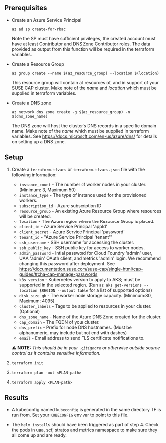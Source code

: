 ## Prerequisites

* Create an Azure Service Principal
  ```
  az ad sp create-for-rbac
  ```
  Note the SP must have sufficient privileges, the created account must have at least Contributor and DNS Zone Contributor roles. The data provided as output from this function will be required in the terraform variables.

* Create a Resource Group
  ```
  az group create --name $(az_resource_group) --location $(location)
  ```
  This resource group will contain all resources of, and in support of your SUSE CAP cluster. Make note of the _name_ and _location_ which must be supplied in terraform variables.

* Create a DNS zone
  ```
  az network dns zone create -g $(az_resource_group) -n $(dns_zone_name)
  ```
  The DNS zone will host the cluster's DNS records in a specific domain name. Make note of the _name_ which must be supplied in terraform variables. See https://docs.microsoft.com/en-us/azure/dns/ for details on setting up a DNS zone.

## Setup

1. Create a `terraform.tfvars` or `terraform.tfvars.json` file with the following information:
    - `instance_count` - The number of worker nodes in your cluster. (Minimum: 3, Maximum 50)
    - `instance_type` - The type of instance used for the provisioned workers.
    - `subscription_id` - Azure subscription ID
    - `resource_group` - An existing Azure Resource Group where resources will be created.
    - `location` - The Azure region where the Resource Group is placed.
    - `client_id` - Azure Service Principal 'appId'
    - `client_secret` - Azure Service Principal 'password'
    - `tenant_id` - "Azure Service Principal 'tenant'"
    - `ssh_username` - SSH username for accessing the cluster.
    - `ssh_public_key` - SSH public key for access to worker nodes.
    - `admin_password` - Intial password for Cloud Foundry 'admin' user, UAA 'admin' OAuth client, and metrics 'admin' login. We recommend changing this password after deployment. See https://documentation.suse.com/suse-cap/single-html/cap-guides/#cha-cap-manage-passwords
    - `k8s_version` - Kubernetes version to apply to AKS; must be supported in the selected region. (Run `az aks get-versions --location $REGION --output table` for a list of supported options)
    - `disk_size_gb` - The worker node storage capacity. (Minimum:80, Maximum: 4095)
    - `cluster_labels` - Tags to be applied to resources in your cluster. (Optional)
    - `dns_zone_name` - Name of the Azure DNS Zone created for the cluster.
    - `cap_domain` - The FQDN of your cluster.
    - `dns_prefix` - Prefix for node DNS hostnames. (Must be alphanumeric, may include but not end with dashes)
    - `email` - Email address to send TLS certificate notifications to.

    **⚠ NOTE:** _This should be in your `.gitignore` or otherwise outside source control as it contains sensitive information._

2. `terraform init`

3. `terraform plan -out <PLAN-path>`

4. `terraform apply <PLAN-path>`

## Results

* A kubeconfig named `kubeconfig` is generated in the same directory TF is run from. Set your `KUBECONFIG` env var to point to this file.

* The `helm install`s should have been triggered as part of step 4. Check the pods in uaa, scf, stratos and metrics namespace to make sure they all come up and are ready.
